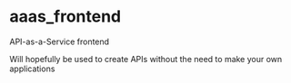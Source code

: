 # aaas_frontend
API-as-a-Service frontend

Will hopefully be used to create APIs without the need to make your own applications
